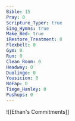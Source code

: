 ```yaml
---
Bible: 15
Pray: 0
Scripture_Typer: true
Sing_Hymns: true
Make_Bed: true
iRestore_Treatment: 0
Flexbelt: 0
Gym: 0
Run: 0
Clean_Room: 0
Headway: 0
Duolingo: 0
Yousicion: 0
NoFap: 0
Tiege_Hanley: 0
Pushups: 0
---
```


![[Ethan's Commitments]]